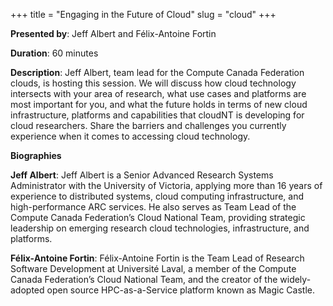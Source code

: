+++
title = "Engaging in the Future of Cloud"
slug = "cloud"
+++

**Presented by**: Jeff Albert and Félix-Antoine Fortin 

**Duration**: 60 minutes

**Description**: Jeff Albert, team lead for the Compute Canada Federation clouds, is hosting this session. We will discuss how cloud technology intersects with your area of research, what use cases and platforms are most important for you, and what the future holds in terms of new cloud infrastructure, platforms and capabilities that cloudNT is developing for cloud researchers.  Share the barriers and challenges you currently experience when it comes to accessing cloud technology.

**Biographies**

**Jeff Albert**: Jeff Albert is a Senior Advanced Research Systems Administrator with the University of Victoria, applying more than 16 years of experience to distributed systems, cloud computing infrastructure, and high-performance ARC services. He also serves as Team Lead of the Compute Canada Federation’s Cloud National Team, providing strategic leadership on emerging research cloud technologies, infrastructure, and platforms.

**Félix-Antoine Fortin**: Félix-Antoine Fortin is the Team Lead of Research Software Development at Université Laval, a member of the Compute Canada Federation’s Cloud National Team, and the creator of the widely-adopted open source HPC-as-a-Service platform known as Magic Castle.

